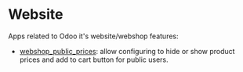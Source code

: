 # Website
Apps related to Odoo it's website/webshop features:
- [webshop_public_prices](webshop_public_prices/README.md): allow configuring to hide or show product prices and add to cart button for public users.

